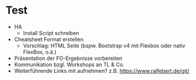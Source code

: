 # Test

- HA
  - Install Script schreiben
- Cheatsheet Format erstellen
    - Vorschlag: HTML Seite (bspw. Bootstrap v4 mit Flexbox oder nativ FlexBox, o.ä.)
- Präsentation der FO-Ergebnisse vorbereiten
- Kommunikation bzgl. Workshops an TL & Co.
- Weiterführende Links mit aufnehmen? z.B. https://www.ralfebert.de/git/

